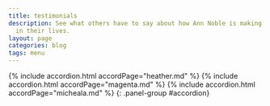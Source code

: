 ```yaml
---
title: testimonials
description: See what others have to say about how Ann Noble is making a differance
  in their lives.
layout: page
categories: blog
tags: menu
---
```

{% include accordion.html accordPage="heather.md" %}
{% include accordion.html accordPage="magenta.md" %}
{% include accordion.html accordPage="micheala.md" %}
{: .panel-group #accordion}
